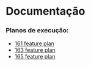 # Documentação

### Planos de execução:


<!-- A lista abaixo será gerada automaticamente -->
- [161 feature plan](pr/161_feature_plan.md)
- [163 feature plan](pr/163_feature_plan.md)
- [165 feature plan](pr/165_feature_plan.md)
